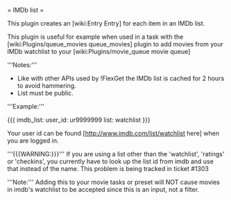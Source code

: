 = IMDb list =

This plugin creates an [wiki:Entry Entry] for each item in an IMDb list.

This plugin is useful for example when used in a task with the [wiki:Plugins/queue_movies queue_movies] plugin to add movies from your IMDb watchlist to your [wiki:Plugins/movie_queue movie queue]

'''Notes:''' 

 * Like with other APIs used by !FlexGet the IMDb list is cached for 2 hours to avoid hammering.
 * List must be public.

'''Example:'''

{{{
imdb_list:
  user_id: ur9999999
  list: watchlist
}}}

Your user id can be found [http://www.imdb.com/list/watchlist here] when you are logged in.

'''{{{WARNING:}}}''' If you are using a list other than the 'watchlist', 'ratings' or 'checkins', you currently have to look up the list id from imdb and use that instead of the name. This problem is being tracked in ticket #1303

'''Note:''' Adding this to your movie tasks or preset will NOT cause movies in imdb's watchlist to be accepted since this is an input, not a filter.